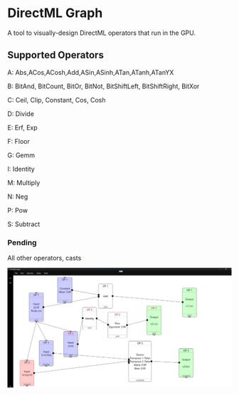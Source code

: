 # DirectML Graph

A tool to visually-design DirectML operators that run in the GPU.



## Supported Operators

A: Abs,ACos,ACosh,Add,ASin,ASinh,ATan,ATanh,ATanYX

B: BitAnd, BitCount, BitOr, BitNot, BitShiftLeft, BitShiftRight, BitXor

C: Ceil, Clip, Constant, Cos, Cosh

D: Divide

E: Erf, Exp

F: Floor

G: Gemm

I: Identity

M: Multiply

N: Neg

P: Pow

S: Subtract

### Pending

All other operators, casts


![screenshot](graph1.jpg)
